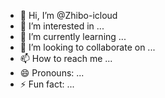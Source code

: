 - 👋 Hi, I’m @Zhibo-icloud
- 👀 I’m interested in ...
- 🌱 I’m currently learning ...
- 💞️ I’m looking to collaborate on ...
- 📫 How to reach me ...
- 😄 Pronouns: ...
- ⚡ Fun fact: ...

<!---
Zhibo-icloud/Zhibo-icloud is a ✨ special ✨ repository because its `README.md` (this file) appears on your GitHub profile.
You can click the Preview link to take a look at your changes.
--->
